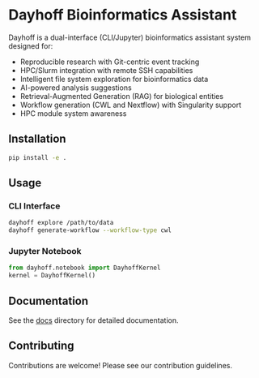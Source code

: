# Dayhoff Bioinformatics Assistant

Dayhoff is a dual-interface (CLI/Jupyter) bioinformatics assistant system designed for:

- Reproducible research with Git-centric event tracking
- HPC/Slurm integration with remote SSH capabilities
- Intelligent file system exploration for bioinformatics data
- AI-powered analysis suggestions
- Retrieval-Augmented Generation (RAG) for biological entities
- Workflow generation (CWL and Nextflow) with Singularity support
- HPC module system awareness

## Installation

```bash
pip install -e .
```

## Usage

### CLI Interface
```bash
dayhoff explore /path/to/data
dayhoff generate-workflow --workflow-type cwl
```

### Jupyter Notebook
```python
from dayhoff.notebook import DayhoffKernel
kernel = DayhoffKernel()
```

## Documentation

See the [docs](docs/) directory for detailed documentation.

## Contributing

Contributions are welcome! Please see our contribution guidelines.
